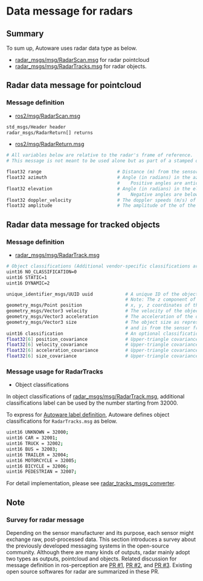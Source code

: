 # Data message for radars

## Summary

To sum up, Autoware uses radar data type as below.

- [radar_msgs/msg/RadarScan.msg](https://github.com/ros-perception/radar_msgs/blob/ros2/msg/RadarScan.msg) for radar pointcloud
- [radar_msgs/msg/RadarTracks.msg](https://github.com/ros-perception/radar_msgs/blob/ros2/msg/RadarTracks.msg) for radar objects.

## Radar data message for pointcloud

### Message definition

- [ros2/msg/RadarScan.msg](https://github.com/ros-perception/radar_msgs/blob/ros2/msg/RadarScan.msg)

```sh
std_msgs/Header header
radar_msgs/RadarReturn[] returns
```

- [ros2/msg/RadarReturn.msg](https://github.com/ros-perception/radar_msgs/blob/ros2/msg/RadarReturn.msg)

```sh
# All variables below are relative to the radar's frame of reference.
# This message is not meant to be used alone but as part of a stamped or array message.

float32 range                            # Distance (m) from the sensor to the detected return.
float32 azimuth                          # Angle (in radians) in the azimuth plane between the sensor and the detected return.
                                         #    Positive angles are anticlockwise from the sensor and negative angles clockwise from the sensor as per REP-0103.
float32 elevation                        # Angle (in radians) in the elevation plane between the sensor and the detected return.
                                         #    Negative angles are below the sensor. For 2D radar, this will be 0.
float32 doppler_velocity                 # The doppler speeds (m/s) of the return.
float32 amplitude                        # The amplitude of the of the return (dB)
```

## Radar data message for tracked objects

### Message definition

- [radar_msgs/msg/RadarTrack.msg](https://github.com/ros-perception/radar_msgs/blob/ros2/msg/RadarTrack.msg)

```sh
# Object classifications (Additional vendor-specific classifications are permitted starting from 32000 eg. Car)
uint16 NO_CLASSIFICATION=0
uint16 STATIC=1
uint16 DYNAMIC=2

unique_identifier_msgs/UUID uuid            # A unique ID of the object generated by the radar.
                                            # Note: The z component of these fields is ignored for 2D tracking.
geometry_msgs/Point position                # x, y, z coordinates of the centroid of the object being tracked.
geometry_msgs/Vector3 velocity              # The velocity of the object in each spatial dimension.
geometry_msgs/Vector3 acceleration          # The acceleration of the object in each spatial dimension.
geometry_msgs/Vector3 size                  # The object size as represented by the radar sensor eg. length, width, height OR the diameter of an ellipsoid in the x, y, z, dimensions
                                            # and is from the sensor frame's view.
uint16 classification                       # An optional classification of the object (see above)
float32[6] position_covariance              # Upper-triangle covariance about the x, y, z axes
float32[6] velocity_covariance              # Upper-triangle covariance about the x, y, z axes
float32[6] acceleration_covariance          # Upper-triangle covariance about the x, y, z axes
float32[6] size_covariance                  # Upper-triangle covariance about the x, y, z axes
```

### Message usage for RadarTracks

- Object classifications

In object classifications of [radar_msgs/msg/RadarTrack.msg](https://github.com/ros-perception/radar_msgs/blob/ros2/msg/RadarTrack.msg), additional classifications label can be used by the number starting from 32000.

To express for [Autoware label definition](https://gitlab.com/autowarefoundation/autoware.auto/autoware_auto_msgs/-/blob/master/autoware_auto_perception_msgs/msg/ObjectClassification.idl), Autoware defines object classifications for `RadarTracks.msg` as below.

```sh
uint16 UNKNOWN = 32000;
uint16 CAR = 32001;
uint16 TRUCK = 32002;
uint16 BUS = 32003;
uint16 TRAILER = 32004;
uint16 MOTORCYCLE = 32005;
uint16 BICYCLE = 32006;
uint16 PEDESTRIAN = 32007;
```

For detail implementation, please see [radar_tracks_msgs_converter](https://github.com/autowarefoundation/autoware.universe/tree/main/perception/radar_tracks_msgs_converter).

## Note

### Survey for radar message

Depending on the sensor manufacturer and its purpose, each sensor might exchange raw, post-processed data. This section introduces a survey about the previously developed messaging systems in the open-source community. Although there are many kinds of outputs, radar mainly adopt two types as outputs, pointcloud and objects. Related discussion for message definition in ros-perception are [PR #1](https://github.com/ros-perception/radar_msgs/pull/1), [PR #2](https://github.com/ros-perception/radar_msgs/pull/2), and [PR #3](https://github.com/ros-perception/radar_msgs/pull/3). Existing open source softwares for radar are summarized in these PR.
